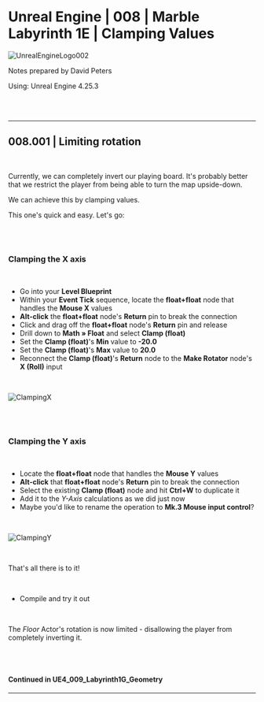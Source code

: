 # Unreal Engine | 008 | Marble Labyrinth 1E | Clamping Values

![UnrealEngineLogo002](https://user-images.githubusercontent.com/36719180/90347960-a4e68900-e087-11ea-9349-f5a59105b4d2.png)


Notes prepared by David Peters

Using: Unreal Engine 4.25.3 

<br><br>

---

## 008.001 | Limiting rotation

<br>

Currently, we can completely invert our playing board. It's probably better that we restrict the player from being able to turn the map upside-down.

We can achieve this by clamping values. 

This one's quick and easy. Let's go:

<br><br>

### Clamping the X axis

<br>

- Go into your **Level Blueprint**
- Within your **Event Tick** sequence, locate the **float+float** node that handles the **Mouse X** values
- **Alt-click** the **float+float** node's **Return** pin to break the connection
- Click and drag off the **float+float** node's **Return** pin and release
- Drill down to **Math » Float** and select **Clamp (float)**
- Set the **Clamp (float)**'s **Min** value to **-20.0**
- Set the **Clamp (float)**'s **Max** value to **20.0**
- Reconnect the **Clamp (float)**'s **Return** node to the **Make Rotator** node's **X (Roll)** input

<br>

![ClampingX](https://user-images.githubusercontent.com/36719180/91009451-ba822280-e634-11ea-866c-a945d9df29bc.png)

<br><br>

### Clamping the Y axis

<br>

- Locate the **float+float** node that handles the **Mouse Y** values
- **Alt-click** that **float+float** node's **Return** pin to break the connection
- Select the existing **Clamp (float)** node and hit **Ctrl+W** to duplicate it
- Add it to the *Y-Axis* calculations as we did just now
- Maybe you'd like to rename the operation to **Mk.3 Mouse input control**?

<br>

![ClampingY](https://user-images.githubusercontent.com/36719180/91009620-0b921680-e635-11ea-9154-b7ece1e22656.png)


<br>

That's all there is to it!

<br>

- Compile and try it out

<br>

The *Floor* Actor's rotation is now limited - disallowing the player from completely inverting it.

<br><br>

#### Continued in UE4_009_Labyrinth1G_Geometry


---
